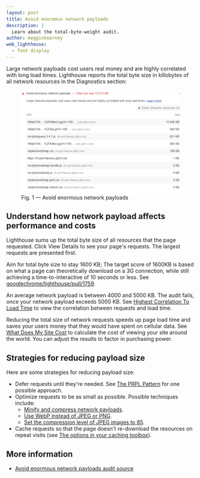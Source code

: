 ```yaml
---
layout: post
title: Avoid enormous network payloads
description: |
  Learn about the total-byte-weight audit.
author: megginkearney
web_lighthouse:
  - font display
---
```


Large network payloads cost users real money and are highly correlated with long load times.
Lighthouse reports the total byte size in killobytes of all network resources
in the Diagnostics section: 

<figure class="w-figure">
  <img class="w-screenshot w-screenshot--filled" src="total-byte-weight.png" alt="Lighthouse: Avoid enormous network payloads">
  <figcaption class="w-figcaption">
    Fig. 1 — Avoid enormous network payloads
  </figcaption>
</figure>


## Understand how network payload affects performance and costs

Lighthouse sums up the total byte size of all resources that the page requested.
Click View Details to see your page's requests.
The largest requests are presented first. 


Aim for total byte size to stay 1600 KB;
The target score of 1600KB is based on what a page can theoretically download on a 3G connection,
while still achieving a time-to-interactive of 10 seconds or less.
See [googlechrome/lighthouse/pull/1759](https://github.com/GoogleChrome/lighthouse/pull/1759).

An average network payload is between 4000 and 5000 KB.
The audit fails, once your network payload exceeds 5000 KB.
See [Highest Correlation To Load Time](https://httparchive.org/reports/state-of-the-web?start=latest#onLoad)
to view the correlation between requests and load time.

Reducing the total size of network requests speeds up page load time and
saves your users money that they would have spent on cellular data.
See [What Does My Site Cost](https://whatdoesmysitecost.com/) to calculate the cost of viewing your site around the world.
You can adjust the results to factor in purchasing power.

## Strategies for reducing payload size

Here are some strategies for reducing payload size:

- Defer requests until they're needed. See [The PRPL Pattern](/apply-instant-loading-with-prpl) for one possible approach.
- Optimize requests to be as small as possible. Possible techniques include:
  - [Minify and compress network payloads](/reduce-network-payloads-using-text-compression).
  - [Use WebP instead of JPEG or PNG](/serve-images-webp).
  - [Set the compression level of JPEG images to 85](/use-imagemin-to-compress-images).
- Cache requests so that the page doesn't re-download the resources on repeat visits (see [The options in your caching toolbox](/reliable#the-options-in-your-caching-toolbox)).

## More information

- [Avoid enormous network payloads audit source](https://github.com/GoogleChrome/lighthouse/blob/master/lighthouse-core/audits/byte-efficiency/total-byte-weight.js)